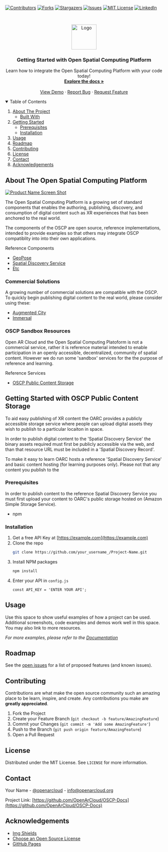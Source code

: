 [![Contributors][contributors-shield]][contributors-url]
[![Forks][forks-shield]][forks-url]
[![Stargazers][stars-shield]][stars-url]
[![Issues][issues-shield]][issues-url]
[![MIT License][license-shield]][license-url]
[![LinkedIn][linkedin-shield]][linkedin-url]



<!-- PROJECT LOGO -->
<br />
<p align="center">
  <a href="https://github.com/OpenArCloud/OSCP-Docs">
    <img src="images/logo.png" alt="Logo" width="80" height="80">
  </a>

  <h3 align="center">Getting Started with Open Spatial Computing Platform</h3>

  <p align="center">
    Learn how to integrate the Open Spatial Computing Platform with your code today!
    <br />
    <a href="https://github.com/OpenArCloud/OSCP-Docs"><strong>Explore the docs »</strong></a>
    <br />
    <br />
    <a href="https://github.com/OpenArCloud/OSCP-Docs">View Demo</a>
    ·
    <a href="https://github.com/OpenArCloud/OSCP-Docs/issues">Report Bug</a>
    ·
    <a href="https://github.com/OpenArCloud/OSCP-Docs/issues">Request Feature</a>
  </p>
</p>



<!-- TABLE OF CONTENTS -->
<details open="open">
  <summary>Table of Contents</summary>
  <ol>
    <li>
      <a href="#about-the-project">About The Project</a>
      <ul>
        <li><a href="#built-with">Built With</a></li>
      </ul>
    </li>
    <li>
      <a href="#getting-started">Getting Started</a>
      <ul>
        <li><a href="#prerequisites">Prerequisites</a></li>
        <li><a href="#installation">Installation</a></li>
      </ul>
    </li>
    <li><a href="#usage">Usage</a></li>
    <li><a href="#roadmap">Roadmap</a></li>
    <li><a href="#contributing">Contributing</a></li>
    <li><a href="#license">License</a></li>
    <li><a href="#contact">Contact</a></li>
    <li><a href="#acknowledgements">Acknowledgements</a></li>
  </ol>
</details>



<!-- ABOUT THE PROJECT -->
## About The Open Spatial Computing Platform

[![Product Name Screen Shot][product-screenshot]](https://example.com)

The Open Spatial Computing Platform is a growing set of standard components that enables the authoring, publishing, discovery, and consumption of digital content such as XR experiences that has been anchored to the real world.

The components of the OSCP are open source, reference implementations, intended to provide examples so that others may integrate OSCP compatiblity into into their own applications.

Reference Components
* [GeoPose](https://example.com)
* [Spatial Discovery Service](https://example.com)
* [Etc](https://example.com)

### Commercial Solutions

A growing number of commercial solutions are compatible with the OSCP. To quickly begin publishing digital content to the real world, please consider using these:	
* [Augmented City](https://www.augmented.city/)
* [Immersal](https://immersal.com/)

### OSCP Sandbox Resources
Open AR Cloud and the Open Spatial Computing Platoform is not a commercial service, rather it is reference material intended to enable participation in an openly accessible, decentralized, community of spatial content. However we do run some 'sandbox' services for the the purpose of reference and learning.

Reference Services
* [OSCP Public Content Storage](#)


<!-- GETTING STARTED -->
## Getting Started with OSCP Public Content Storage

To aid easy publishing of XR content the OARC provides a publicly accessible storage service where people can upload digital assets they wish to publish to a particular locaiton in space.

In order to publish digital content to the 'Spatial Discovery Service' the binary assets required must first be publicly accessible via the web, and than that resource URL must be included in a 'Spatial Discovery Record'.

To make it easy to learn OARC hosts a reference 'Spatial Discovery Service' and basic content hosting (for learning purposes only). Please not that any content you publish to the 


### Prerequisites

In order to publish content to the reference Spatial Discovery Service you must first upload your content to OARC's public storage hosted on (Amazon Simple Storage Service).
* npm

### Installation

1. Get a free API Key at [https://example.com](https://example.com)
2. Clone the repo
   ```sh
   git clone https://github.com/your_username_/Project-Name.git
   ```
3. Install NPM packages
   ```sh
   npm install
   ```
4. Enter your API in `config.js`
   ```JS
   const API_KEY = 'ENTER YOUR API';
   ```



<!-- USAGE EXAMPLES -->
## Usage

Use this space to show useful examples of how a project can be used. Additional screenshots, code examples and demos work well in this space. You may also link to more resources.

_For more examples, please refer to the [Documentation](https://example.com)_



<!-- ROADMAP -->
## Roadmap

See the [open issues](https://github.com/OpenArCloud/OSCP-Docs/issues) for a list of proposed features (and known issues).



<!-- CONTRIBUTING -->
## Contributing

Contributions are what make the open source community such an amazing place to be learn, inspire, and create. Any contributions you make are **greatly appreciated**.

1. Fork the Project
2. Create your Feature Branch (`git checkout -b feature/AmazingFeature`)
3. Commit your Changes (`git commit -m 'Add some AmazingFeature'`)
4. Push to the Branch (`git push origin feature/AmazingFeature`)
5. Open a Pull Request



<!-- LICENSE -->
## License

Distributed under the MIT License. See `LICENSE` for more information.



<!-- CONTACT -->
## Contact

Your Name - [@openarcloud](https://twitter.com/openarcloud) - info@openarcloud.org

Project Link: [https://github.com/OpenArCloud/OSCP-Docs](https://github.com/OpenArCloud/OSCP-Docs)



<!-- ACKNOWLEDGEMENTS -->
## Acknowledgements
* [Img Shields](https://shields.io)
* [Choose an Open Source License](https://choosealicense.com)
* [GitHub Pages](https://pages.github.com)




<!-- MARKDOWN LINKS & IMAGES -->
<!-- https://www.markdownguide.org/basic-syntax/#reference-style-links -->
[contributors-shield]: https://img.shields.io/github/contributors/OpenArCloud/OSCP-Docs.svg?style=for-the-badge
[contributors-url]: https://github.com/OpenArCloud/OSCP-Docs/graphs/contributors
[forks-shield]: https://img.shields.io/github/forks/OpenArCloud/OSCP-Docs.svg?style=for-the-badge
[forks-url]: https://github.com/OpenArCloud/OSCP-Docs/network/members
[stars-shield]: https://img.shields.io/github/stars/OpenArCloud/OSCP-Docs.svg?style=for-the-badge
[stars-url]: https://github.com/OpenArCloud/OSCP-Docs/stargazers
[issues-shield]: https://img.shields.io/github/issues/OpenArCloud/OSCP-Docs.svg?style=for-the-badge
[issues-url]: https://github.com/OpenArCloud/OSCP-Docs/issues
[license-shield]: https://img.shields.io/github/license/OpenArCloud/OSCP-Docs.svg?style=for-the-badge
[license-url]: https://github.com/OpenArCloud/OSCP-Docs/blob/master/LICENSE.txt
[linkedin-shield]: https://img.shields.io/badge/-LinkedIn-black.svg?style=for-the-badge&logo=linkedin&colorB=555
[linkedin-url]: https://linkedin.com/in/OpenArCloud
[product-screenshot]: images/screenshot.png